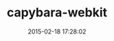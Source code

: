 ---
layout: post
title:  "capybara-webkit"
repo:   "thoughtbot/capybara-webkit"
date:   2015-02-18 17:28:02
gemurl: http://github.com/thoughtbot/capybara-webkit
---